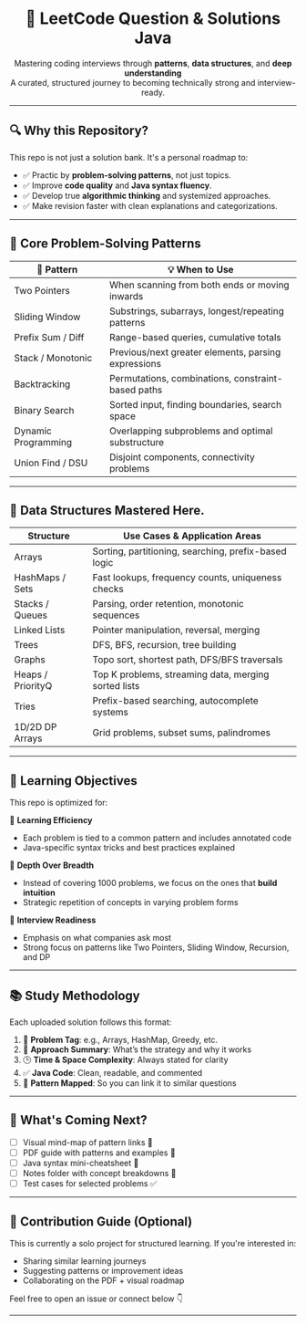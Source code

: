 <h1 align="center">📘 LeetCode Question & Solutions Java</h1>

<p align="center">
  Mastering coding interviews through <strong>patterns</strong>, <strong>data structures</strong>, and <strong>deep understanding</strong><br/>
  A curated, structured journey to becoming technically strong and interview-ready.
</p>

---

## 🔍 Why this Repository?

This repo is not just a solution bank. It's a personal roadmap to:
- ✅ Practic by **problem-solving patterns**, not just topics.
- ✅ Improve **code quality** and **Java syntax fluency**.
- ✅ Develop true **algorithmic thinking** and systemized approaches.
- ✅ Make revision faster with clean explanations and categorizations.

---

## 🧠 Core Problem-Solving Patterns

| 🧩 Pattern            | 💡 When to Use                                      |
|----------------------|-----------------------------------------------------|
| Two Pointers         | When scanning from both ends or moving inwards      |
| Sliding Window       | Substrings, subarrays, longest/repeating patterns   |
| Prefix Sum / Diff    | Range-based queries, cumulative totals              |
| Stack / Monotonic    | Previous/next greater elements, parsing expressions |
| Backtracking         | Permutations, combinations, constraint-based paths  |
| Binary Search        | Sorted input, finding boundaries, search space      |
| Dynamic Programming  | Overlapping subproblems and optimal substructure    |
| Union Find / DSU     | Disjoint components, connectivity problems          |

---

## 🧰 Data Structures Mastered Here.

| Structure        | Use Cases & Application Areas                        |
|------------------|------------------------------------------------------|
| Arrays           | Sorting, partitioning, searching, prefix-based logic |
| HashMaps / Sets  | Fast lookups, frequency counts, uniqueness checks    |
| Stacks / Queues  | Parsing, order retention, monotonic sequences        |
| Linked Lists     | Pointer manipulation, reversal, merging              |
| Trees            | DFS, BFS, recursion, tree building                   |
| Graphs           | Topo sort, shortest path, DFS/BFS traversals         |
| Heaps / PriorityQ| Top K problems, streaming data, merging sorted lists |
| Tries            | Prefix-based searching, autocomplete systems         |
| 1D/2D DP Arrays  | Grid problems, subset sums, palindromes              |

---

## 🧭 Learning Objectives

This repo is optimized for:

📘 **Learning Efficiency**  
- Each problem is tied to a common pattern and includes annotated code  
- Java-specific syntax tricks and best practices explained

🧠 **Depth Over Breadth**  
- Instead of covering 1000 problems, we focus on the ones that **build intuition**  
- Strategic repetition of concepts in varying problem forms

💼 **Interview Readiness**  
- Emphasis on what companies ask most
- Strong focus on patterns like Two Pointers, Sliding Window, Recursion, and DP

---
 
## 📚 Study Methodology

Each uploaded solution follows this format:

1. 🔖 **Problem Tag**: e.g., Arrays, HashMap, Greedy, etc.
2. 🧠 **Approach Summary**: What’s the strategy and why it works
3. 🕒 **Time & Space Complexity**: Always stated for clarity
4. ✅ **Java Code**: Clean, readable, and commented
5. 🧩 **Pattern Mapped**: So you can link it to similar questions

---

## 🚀 What's Coming Next?

- [ ] Visual mind-map of pattern links 🔗  
- [ ] PDF guide with patterns and examples 📄  
- [ ] Java syntax mini-cheatsheet 🧾  
- [ ] Notes folder with concept breakdowns 📘  
- [ ] Test cases for selected problems ✅  

---

## 📌 Contribution Guide (Optional)

This is currently a solo project for structured learning. If you're interested in:
- Sharing similar learning journeys
- Suggesting patterns or improvement ideas
- Collaborating on the PDF + visual roadmap

Feel free to open an issue or connect below 👇

---
